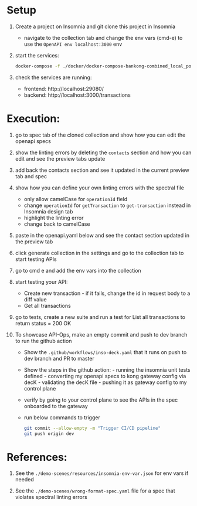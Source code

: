# Setup
1. Create a project on Insomnia and git clone this project in Insomnia

    - navigate to the collection tab and change the env vars (cmd-e) to use the `OpenAPI env localhost:3000` env

3. start the services:

    ```bash
    docker-compose -f ./docker/docker-compose-bankong-combined_local_portchange.yaml up -d
    ```

4. check the services are running:
    - frontend: http://localhost:29080/
    - backend: http://localhost:3000/transactions

# Execution:

1. go to spec tab of the cloned collection and show how you can edit the openapi specs

2. show the linting errors by deleting the `contacts` section and how you can edit and see the preview tabs update

3. add back the contacts section and see it updated in the current preview tab and spec

4. show how you can define your own linting errors with the spectral file
    - only allow camelCase for `operationId` field
    - change `operationId` for `getTransaction` to `get-transaction` instead in Insomnia design tab
    - highlight the linting error
    - change back to camelCase

5. paste in the openapi.yaml below and see the contact section updated in the preview tab

6. click generate collection in the settings and go to the collection tab to start testing APIs

7. go to cmd e and add the env vars into the collection

8. start testing your API:
    - Create new transaction - if it fails, change the id in request body to a diff value
    - Get all transactions

9. go to tests, create a new suite and run a test for List all transactions to return status = 200 OK

10. To showcase API-Ops, make an empty commit and push to dev branch to run the github action
    - Show the `.github/workflows/inso-deck.yaml` that it runs on push to dev branch and PR to master
    - Show the steps in the github action:
          - running the insomnia unit tests defined
          - converting my openapi specs to kong gateway config via decK
          - validating the decK file 
          - pushing it as gateway config to my control plane
    - verify by going to your control plane to see the APIs in the spec onboarded to the gateway
    - run below commands to trigger
   
        ```bash
        git commit --allow-empty -m "Trigger CI/CD pipeline"
        git push origin dev
        ```
      
# References:

1. See the `./demo-scenes/resources/insomnia-env-var.json` for env vars if needed

2. See the `./demo-scenes/wrong-format-spec.yaml` file for a spec that violates spectral linting errors


